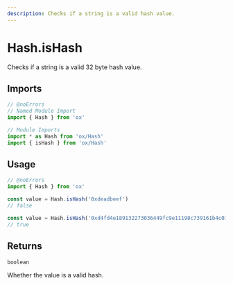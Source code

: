 ```yaml
---
description: Checks if a string is a valid hash value.
---
```


# Hash.isHash

Checks if a string is a valid 32 byte hash value.

## Imports

```ts twoslash
// @noErrors
// Named Module Import
import { Hash } from 'ox'

// Module Imports
import * as Hash from 'ox/Hash'
import { isHash } from 'ox/Hash'
```

## Usage

```ts twoslash
// @noErrors
import { Hash } from 'ox'

const value = Hash.isHash('0xdeadbeef')
// false

const value = Hash.isHash('0xd4fd4e189132273036449fc9e11198c739161b4c0116a9a2dccdfa1c492006f1')
// true
```

## Returns

`boolean`

Whether the value is a valid hash.
